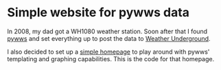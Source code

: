 Simple website for pywws data
=============================

In 2008, my dad got a WH1080 weather station. Soon after that I found [pywws](https://github.com/jim-easterbrook/pywws)
and set everything up to post the data to [Weather Underground](https://www.wunderground.com/personal-weather-station/dashboard?ID=IBRANDEN17).

I also decided to set up a [simple homepage](http://fks.birth-online.de/) to
play around with pywws' templating and graphing capabilities. This is the code
for that homepage.
